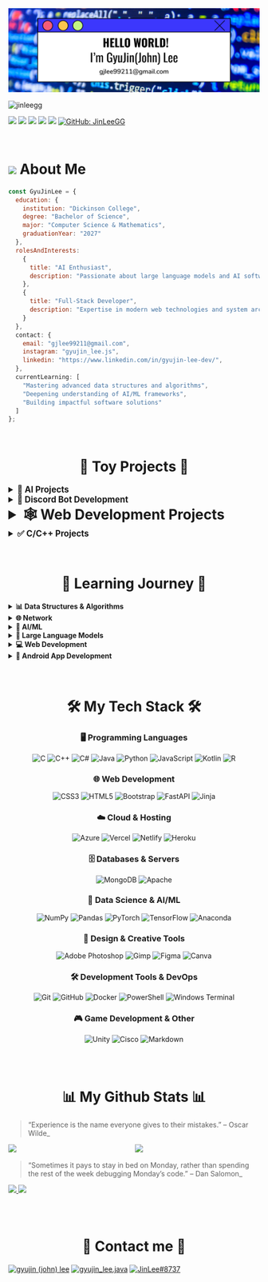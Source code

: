 
<img src="https://github.com/JinLeeGG/JinLeeGG/blob/main/My project.png" />

<p align="left"><img src="https://komarev.com/ghpvc/?username=jinleegg&label=Profile%20views&color=0e75b6&style=flat" alt="jinleegg" /> </p>   

<a href="https://www.instagram.com/gyujin_lee.js/" target="_blank"><img src="https://img.shields.io/badge/-Instagram-red?logo=instagram&logoColor=white&link=https://www.instagram.com/gyujin_lee.java/"/></a>
<a href="mailto:gjlee99211@gmail.com" target="_blank"><img src="https://img.shields.io/badge/Gmail-red?style=flat-square&logo=gmail&logoColor=white&link=mailto:gjlee99211@gmail.com"/></a>
<a href="https://www.facebook.com/profile.php?id=100015853840100" target="_blank"><img src="https://img.shields.io/badge/faceBook-blue?style=flat-square&logo=facebook&logoColor=white&link=https://www.facebook.com/profile.php?id=100015853840100"/></a> 
<a href="https://www.linkedin.com/in/gyujin-lee-9aa707241/" target="_blank"><img src="https://img.shields.io/badge/LinkedIn-blue?style=flat-square&logo=linkedin&logoColor=white&link=https://www.linkedin.com/in/gyujin-lee-9aa707241/"/></a> 
<a href="https://discord.gg/YWRzarbys4" target="_blank"><img src="https://img.shields.io/badge/Discord:CodeLab-purple?style=flat-square&logo=discord&logoColor=white&link=https://discord.gg/YWRzarbys4"/></a> 
[![GitHub: JinLeeGG](https://img.shields.io/github/followers/JinLeeGG?style=social)](https://github.com/JinLeeGG)


<br>

# <img src="https://media1.giphy.com/media/12PXNbcHW8C9Bm/giphy.gif?cid=ecf05e47jyrow51s08g420bjj6yq4skc3b0tjgzihd4pgse6&rid=giphy.gif&ct=s" width="40" > About Me

```javascript
const GyuJinLee = {
  education: {
    institution: "Dickinson College",
    degree: "Bachelor of Science",
    major: "Computer Science & Mathematics",
    graduationYear: "2027" 
  },
  rolesAndInterests: 
    {
      title: "AI Enthusiast",
      description: "Passionate about large language models and AI software development.",
    },
    {
      title: "Full-Stack Developer",
      description: "Expertise in modern web technologies and system architecture.",
    }
  },
  contact: {
    email: "gjlee99211@gmail.com",
    instagram: "gyujin_lee.js",
    linkedin: "https://www.linkedin.com/in/gyujin-lee-dev/",
  },
  currentLearning: [
    "Mastering advanced data structures and algorithms",
    "Deepening understanding of AI/ML frameworks",
    "Building impactful software solutions"
  ]
};
```


<br>
<be>



<h1 align="center" style="font-size: 2em;">👾 Toy Projects 👾</h1>

<details>
  <summary style="font-size: 1.2em;"><strong>🤖 AI Projects</strong></summary>
  <ul style="font-size: 1em;">
    <li><a href="https://github.com/JinLeeGG/Chat-with-Multiple-PDFs">Multiple PDF file AI agent</a></li>
    <li><a href="https://github.com/JinLeeGG/Ollama-demo">Ollama Demo</a></li>
    <li><a href="https://github.com/JinLeeGG/GptAPI">ChatGPT API Use</a></li>
  </ul>
</details>

<details>
  <summary style="font-size: 1.2em;"><strong>📡 Discord Bot Development </strong></summary>
  <ul style="font-size: 1em;">
    <li><a href="https://github.com/JinLeeGG/MadCodersDiscordBot">MadCodersDiscordBot</a></li>
    <li><a href="https://github.com/JinLeeGG/DiscordBotYuiKa">YuikaBot</a></li>
  </ul>
</details>

<details>
  <summary style="font-size: 2em;"><strong>🕸️ Web Development Projects</strong></summary>
  <ul style="font-size: 1em;">
    <li><a href="https://github.com/JinLeeGG/Personal_Portfolio-v1">GyuJin Lee's Portfolio-v1</a></li>
    <li><a href="https://github.com/JinLeeGG/Personal_Portfolio_v2">GyuJin Lee's Portfolio-v2</a></li>
  </ul>
</details>

<details>
  <summary style="font-size: 1.2em;"><strong>✅ C/C++ Projects</strong></summary>
  <ul style="font-size: 1em;">
    <li><a href="https://github.com/JinLeeGG/TicTacToe_C_miniProject">Tic-Tac-Toe Game</a></li>
  </ul>
</details>


<br>
<br>


<h1 align="center">📖 Learning Journey 📖</h1>  

<details>
<summary><strong>📊 Data Structures & Algorithms</strong></summary>
  <ul>
    <li><a href="https://github.com/JinLeeGG/Chat-with-Multiple-PDFs">Grokking the Coding Interview: Patterns for Coding Questions (Design Gurus)</a></li>
    <li><a href="https://github.com/JinLeeGG/Python_CodingTest">Python Coding Test (Korea IT Academy)</a></li>
    <li><a href="https://github.com/JinLeeGG/Technical-Interview-Prep-101-CodePath-">Technical Interview Prep 101 (CodePath)</a></li>
    <li><a href="https://github.com/JinLeeGG/Python_DataStructue-Algoritms">Data Structure & Algorithm (Korea IT Academy)</a></li>
  </ul>
</details>
<details>
<summary><strong>🌐 Network</strong></summary>
  <ul>
    <li><a href="https://github.com/JinLeeGG/CCNA_Network">CCNA & Network Fundamentals (Korea IT Academy)</a></li>
  </ul>
</details>
<details>
<summary><strong>🤖 AI/ML</strong></summary>
  <ul>
    <li><a href="https://github.com/JinLeeGG/AI_Project_Preparation">AI & Computer Vision Project (Korea IT Academy)</a></li>
  </ul>
</details>
<details>
<summary><strong>🧠 Large Language Models</strong></summary>
  <ul>
    <li><a href="https://github.com/JinLeeGG/Ollama_Web_Analyzer">Ollama Web Analyzer</a></li>
      <li><a href="https://github.com/JinLeeGG/AI_Website_Analyzer">ChatGPT API Website Analyzer</a></li>
  </ul>
</details>
<details>
<summary><strong>💻 Web Development</strong></summary>
  <ul>
    <li><a href="github.com">Web Development 101 (CodePath)</a></li>
    <li><a href="https://github.com/JinLeeGG/MongoDB">MongoDB demo</a></li>
    <li><a href="https://github.com/JinLeeGG/FastAPI">FastAPI demo</a></li>
  </ul>
</details>
<details>
<summary><strong>📱 Android App Development</strong></summary>
  <ul>
    <li><a href="github.com">Android APP Development 101 (CodePath)</a></li>
  </ul>
</details>

<br>
<br>

<h1 align="center">🛠️ My Tech Stack 🛠️</h1>  

<div align="center">

### 🖥️ Programming Languages
![C](https://img.shields.io/badge/c-%2300599C.svg?style=for-the-badge&logo=c&logoColor=white)
![C++](https://img.shields.io/badge/c++-%2300599C.svg?style=for-the-badge&logo=c%2B%2B&logoColor=white)
![C#](https://img.shields.io/badge/c%23-%23239120.svg?style=for-the-badge&logo=csharp&logoColor=white)
![Java](https://img.shields.io/badge/java-%23ED8B00.svg?style=for-the-badge&logo=openjdk&logoColor=white)
![Python](https://img.shields.io/badge/python-3670A0?style=for-the-badge&logo=python&logoColor=ffdd54)
![JavaScript](https://img.shields.io/badge/javascript-%23323330.svg?style=for-the-badge&logo=javascript&logoColor=%23F7DF1E)
![Kotlin](https://img.shields.io/badge/kotlin-%237F52FF.svg?style=for-the-badge&logo=kotlin&logoColor=white)
![R](https://img.shields.io/badge/r-%23276DC3.svg?style=for-the-badge&logo=r&logoColor=white)

### 🌐 Web Development
![CSS3](https://img.shields.io/badge/css3-%231572B6.svg?style=for-the-badge&logo=css3&logoColor=white)
![HTML5](https://img.shields.io/badge/html5-%23E34F26.svg?style=for-the-badge&logo=html5&logoColor=white)
![Bootstrap](https://img.shields.io/badge/bootstrap-%238511FA.svg?style=for-the-badge&logo=bootstrap&logoColor=white)
![FastAPI](https://img.shields.io/badge/FastAPI-005571?style=for-the-badge&logo=fastapi)
![Jinja](https://img.shields.io/badge/jinja-white.svg?style=for-the-badge&logo=jinja&logoColor=black)

### ☁️ Cloud & Hosting
![Azure](https://img.shields.io/badge/azure-%230072C6.svg?style=for-the-badge&logo=microsoftazure&logoColor=white)
![Vercel](https://img.shields.io/badge/vercel-%23000000.svg?style=for-the-badge&logo=vercel&logoColor=white)
![Netlify](https://img.shields.io/badge/netlify-%23000000.svg?style=for-the-badge&logo=netlify&logoColor=#00C7B7)
![Heroku](https://img.shields.io/badge/heroku-%23430098.svg?style=for-the-badge&logo=heroku&logoColor=white)

### 🗄️ Databases & Servers
![MongoDB](https://img.shields.io/badge/MongoDB-%234ea94b.svg?style=for-the-badge&logo=mongodb&logoColor=white)
![Apache](https://img.shields.io/badge/apache-%23D42029.svg?style=for-the-badge&logo=apache&logoColor=white)

### 🧠 Data Science & AI/ML
![NumPy](https://img.shields.io/badge/numpy-%23013243.svg?style=for-the-badge&logo=numpy&logoColor=white)
![Pandas](https://img.shields.io/badge/pandas-%23150458.svg?style=for-the-badge&logo=pandas&logoColor=white)
![PyTorch](https://img.shields.io/badge/PyTorch-%23EE4C2C.svg?style=for-the-badge&logo=PyTorch&logoColor=white)
![TensorFlow](https://img.shields.io/badge/TensorFlow-%23FF6F00.svg?style=for-the-badge&logo=TensorFlow&logoColor=white)
![Anaconda](https://img.shields.io/badge/Anaconda-%2344A833.svg?style=for-the-badge&logo=anaconda&logoColor=white)

### 🎨 Design & Creative Tools
![Adobe Photoshop](https://img.shields.io/badge/adobe%20photoshop-%2331A8FF.svg?style=for-the-badge&logo=adobe%20photoshop&logoColor=white)
![Gimp](https://img.shields.io/badge/Gimp-657D8B?style=for-the-badge&logo=gimp&logoColor=FFFFFF)
![Figma](https://img.shields.io/badge/figma-%23F24E1E.svg?style=for-the-badge&logo=figma&logoColor=white)
![Canva](https://img.shields.io/badge/Canva-%2300C4CC.svg?style=for-the-badge&logo=Canva&logoColor=white)

### 🛠️ Development Tools & DevOps
![Git](https://img.shields.io/badge/git-%23F05033.svg?style=for-the-badge&logo=git&logoColor=white)
![GitHub](https://img.shields.io/badge/github-%23121011.svg?style=for-the-badge&logo=github&logoColor=white)
![Docker](https://img.shields.io/badge/docker-%230db7ed.svg?style=for-the-badge&logo=docker&logoColor=white)
![PowerShell](https://img.shields.io/badge/PowerShell-%235391FE.svg?style=for-the-badge&logo=powershell&logoColor=white)
![Windows Terminal](https://img.shields.io/badge/Windows%20Terminal-%234D4D4D.svg?style=for-the-badge&logo=windows-terminal&logoColor=white)

### 🎮 Game Development & Other
![Unity](https://img.shields.io/badge/unity-%23000000.svg?style=for-the-badge&logo=unity&logoColor=white)
![Cisco](https://img.shields.io/badge/cisco-%23049fd9.svg?style=for-the-badge&logo=cisco&logoColor=black)
![Markdown](https://img.shields.io/badge/markdown-%23000000.svg?style=for-the-badge&logo=markdown&logoColor=white)

</div>

<br>
<br>

<h1 align="center">📊 My Github Stats 📊</h1>  

> “Experience is the name everyone gives to their mistakes.”
– Oscar Wilde_
<img align='right' src="https://media1.giphy.com/media/pQkgcbJTrvg1B3hJXv/giphy.gif?cid=ecf05e47spt9z3fqtsw54s6rtdi23eyho91gvvoajrz58908&rid=giphy.gif&ct=s" width = 250>
<img src="https://github-readme-stats.vercel.app/api?username=JinLeeGG&&show_icons=true&title_color=ffffff&icon_color=bb2acf&text_color=daf7dc&bg_color=151515">

> “Sometimes it pays to stay in bed on Monday, rather than spending the rest of the week debugging Monday’s code.” – Dan Salomon_
  
<a href="https://github.com/jstrieb/github-stats">
  
![](https://github.com/JinLeeGG/githubstats/blob/master/generated/languages.svg#gh-dark-mode-only)
![](https://github.com/JinLeeGG/githubstats/blob/master/generated/overview.svg#gh-dark-mode-only)

</a>




<br>
<br>

<h1 align="center">📱 Contact me 📱</h1>  
<p align="left">  
<a href="https://www.linkedin.com/in/gyujin-lee-9aa707241/" target="blank"><img align="center" src="https://raw.githubusercontent.com/rahuldkjain/github-profile-readme-generator/master/src/images/icons/Social/linked-in-alt.svg" alt="gyujin (john) lee" height="40" width="50" /></a>  
<a href="https://instagram.com/gyujin_lee.java" target="blank"><img align="center" src="https://raw.githubusercontent.com/rahuldkjain/github-profile-readme-generator/master/src/images/icons/Social/instagram.svg" alt="gyujin_lee.java" height="40" width="50" /></a>  
<a href="https://discord.gg/YWRzarbys4" target="blank"><img align="center" src="https://raw.githubusercontent.com/rahuldkjain/github-profile-readme-generator/master/src/images/icons/Social/discord.svg" alt="JinLee#8737" height="50" width="60" /></a>  

